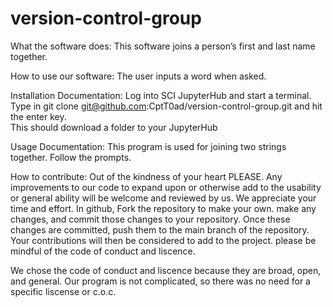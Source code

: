 # version-control-group

What the software does:  This software joins a person’s first and last name together.

How to use our software:  The user inputs a word when asked.

Installation Documentation:  Log into SCI JupyterHub and start a terminal.  Type in git clone git@github.com:CptT0ad/version-control-group.git and hit the enter key.  
This should download a folder to your JupyterHub 

Usage Documentation:  This program is used for joining two strings together. Follow the prompts.

How to contribute:   Out of the kindness of your heart PLEASE.  Any improvements to our code to expand upon or otherwise add to the usability or general ability will be welcome and reviewed
by us.  We appreciate your time and effort. In github, Fork the repository to make your own. make any changes, and commit those changes to your repository. Once these changes are committed,
push them to the main branch of the repository. Your contributions will then be considered to add to the project. please be mindful of 
the code of conduct and liscence. 


We chose the code of conduct and liscence because they are broad, open, and general. Our program is not complicated, so there was no need for a specific liscense or c.o.c. 

